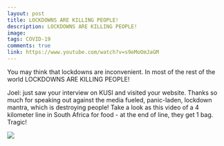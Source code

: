 ```yaml
---
layout: post
title: LOCKDOWNS ARE KILLING PEOPLE!
description: LOCKDOWNS ARE KILLING PEOPLE!
image: 
tags: COVID-19
comments: true
link: https://www.youtube.com/watch?v=s9eMoOmJaGM
---
```

You may think that lockdowns are inconvenient. In most of the rest of
the world LOCKDOWNS ARE KILLING PEOPLE!

Joel: just saw your interview on KUSI and visited your website. Thanks
so much for speaking out against the media fueled, panic-laden, lockdown
mantra, which is destroying people! Take a look as this video of a 4
kilometer line in South Africa for food - at the end of line, they get 1
bag. Tragic!

![](/../../assets/images/post-images/SouthAfrica/362a8114ef77fde2452f62d9f52eae9e.jpg)
